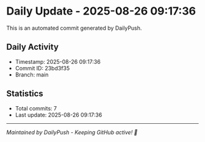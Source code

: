 # Daily Update - 2025-08-26 09:17:36

This is an automated commit generated by DailyPush.

## Daily Activity
- Timestamp: 2025-08-26 09:17:36
- Commit ID: 23bd3f35
- Branch: main

## Statistics
- Total commits: 7
- Last update: 2025-08-26 09:17:36

---
*Maintained by DailyPush - Keeping GitHub active! 🚀*
